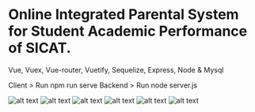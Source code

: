 # Online Integrated Parental System for Student Academic Performance of SICAT.
Vue, Vuex, Vue-router, Vuetify, Sequelize, Express, Node & Mysql

Client > Run npm run serve
Backend > Run node server.js

![alt text](images/ss/login.PNG)
![alt text](images/ss/register.png)
![alt text](images/ss/dashboard.png)
![alt text](images/ss/subject.png)
![alt text](images/ss/management.png)
![alt text](images/ss/insert.png)
